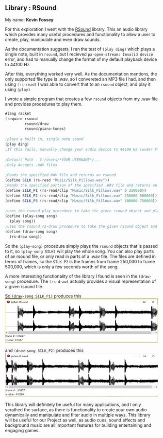 ## Library : RSound
My name: **Kevin Fossey**

For this exploration I went with the [RSound](https://docs.racket-lang.org/rsound/index.html) library. This an audio library which provides many useful procedures and functionality to allow a user to create, play, manipulate and even draw sounds.  
  
As the documentation suggests, I ran the test of `(play ding)` which plays a single note, built in `rsound`, but I recieved `pa-open-stream: Invalid device` error, and had to manually change the format of my default playback device to 44100 Hz.  
  
After this, everything worked very well. As the documentation mentions, the only supported file type is .wav, so I convereted an MP3 file I had, and then using `(rs-read)` I was able to convert that to an `rsound` object, and play it using `(play)`  
  
I wrote a simple program that creates a few `rsound` objects from my .wav file and provides procedures to play them.  
```scheme  
#lang racket  
(require rsound  
         rsound/draw  
         rsound/piano-tones)  
  
;plays a built in, single note sound  
(play ding)  
;If this fails, manually change your audio device to 44100 Hz (under Playback Devices/Properties/Advanced/Default Format)  
  
;Default Path - C:/Users/*YOUR USERNAME*/...  
;Only Accepts .WAV files  
  
;Reads the specified WAV file and returns an rsound  
(define SILK (rs-read "Music/Silk_Pillows.wav"))  
;Reads the specified portion of the specified .WAV file and returns an rsound  
(define SILK_P1 (rs-read/clip "Music/Silk_Pillows.wav" 0 250000))  
(define SILK_P2 (rs-read/clip "Music/Silk_Pillows.wav" 250000 500000))  
(define SILK_P3 (rs-read/clip "Music/Silk_Pillows.wav" 500000 750000))  
  
;uses the rsound play procedure to take the given rsound object and play it  
(define (play-song song)  
  (play song))  
;uses the rsound rs-draw procedure to take the given rsound object and draw its waveform  
(define (draw-song song)  
  (rs-draw song))  
```  
So the `(play-song)` procedure simply plays the `rsound` objects that is passed to it, so `(play-song SILK)` will play the whole song. You can also play parts of an rsound file, or only read in parts of a .wav file. The files are defined in terms of frames, so the `SILK_P2` is the frames from frame 250,000 to frame 500,000, which is only a few seconds worth of the song.  
  
A more interesting functionality of the library I found is seen in the `(draw-song)` procedure. The `(rs-draw)` actually provides a visual representation of a given rsound file.
  
So `(draw-song SILK_P1)` produces this  
![draw-song 1](/sound_1.png?raw=true "Sound 1")  
  
and `(draw-song SILK_P2)` produces this  
![draw-song 2](/sound_2.png?raw=true "Sound 2")  
  
This library will definitely be useful for many applications, and I only scrathed the surface, as there is functionality to create your own audio dynamically and manipulate and filter audio in multiple ways. This library will be useful for our Project as well, as audio cues, sound effects and background music are all important features for building entertaining and engaging games.

